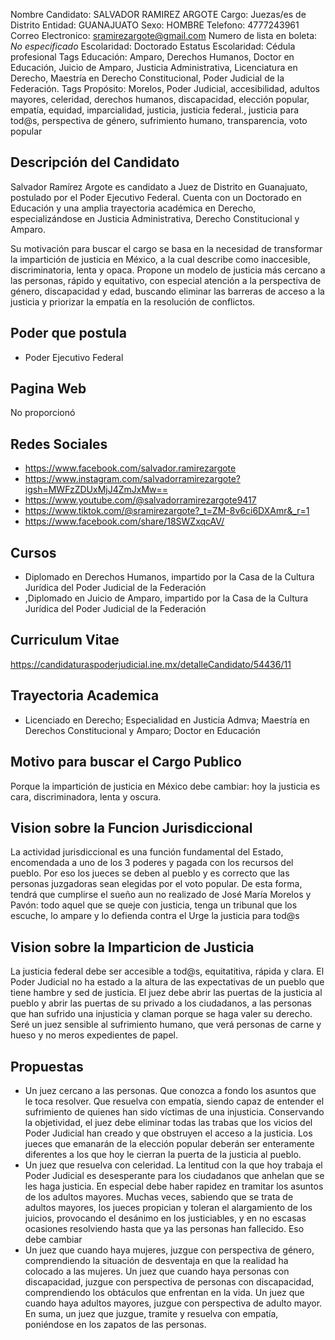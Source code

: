 Nombre Candidato: SALVADOR RAMIREZ ARGOTE
Cargo: Juezas/es de Distrito
Entidad: GUANAJUATO
Sexo: HOMBRE
Telefono: 4777243961
Correo Electronico: sramirezargote@gmail.com
Numero de lista en boleta: *No especificado*
Escolaridad: Doctorado
Estatus Escolaridad: Cédula profesional
Tags Educación: Amparo, Derechos Humanos, Doctor en Educación, Juicio de Amparo, Justicia Administrativa, Licenciatura en Derecho, Maestría en Derecho Constitucional, Poder Judicial de la Federación.
Tags Propósito: Morelos, Poder Judicial, accesibilidad, adultos mayores, celeridad, derechos humanos, discapacidad, elección popular, empatía, equidad, imparcialidad, justicia, justicia federal., justicia para tod@s, perspectiva de género, sufrimiento humano, transparencia, voto popular


## Descripción del Candidato 

Salvador Ramírez Argote es candidato a Juez de Distrito en Guanajuato, postulado por el Poder Ejecutivo Federal. Cuenta con un Doctorado en Educación y una amplia trayectoria académica en Derecho, especializándose en Justicia Administrativa, Derecho Constitucional y Amparo. 

Su motivación para buscar el cargo se basa en la necesidad de transformar la impartición de justicia en México, a la cual describe como inaccesible, discriminatoria, lenta y opaca. Propone un modelo de justicia más cercano a las personas, rápido y equitativo, con especial atención a la perspectiva de género, discapacidad y edad, buscando eliminar las barreras de acceso a la justicia y priorizar la empatía en la resolución de conflictos.


## Poder que postula

- Poder Ejecutivo Federal


## Pagina Web

No proporcionó


## Redes Sociales

- https://www.facebook.com/salvador.ramirezargote
- https://www.instagram.com/salvadorramirezargote?igsh=MWFzZDUxMjJ4ZmJxMw==
- https://www.youtube.com/@salvadorramirezargote9417
- https://www.tiktok.com/@sramirezargote?_t=ZM-8v6ci6DXAmr&_r=1
- https://www.facebook.com/share/18SWZxqcAV/


## Cursos

- Diplomado en Derechos Humanos, impartido por la Casa de la Cultura Jurídica del Poder Judicial de la Federación
- ,Diplomado en Juicio de Amparo, impartido por la Casa de la Cultura Jurídica del Poder Judicial de la Federación


## Curriculum Vitae

https://candidaturaspoderjudicial.ine.mx/detalleCandidato/54436/11


## Trayectoria Academica

- Licenciado en Derecho; Especialidad en Justicia Admva; Maestría en Derechos Constitucional y Amparo; Doctor en Educación


## Motivo para buscar el Cargo Publico

Porque la impartición de justicia en México debe cambiar: hoy la justicia es cara, discriminadora, lenta y oscura.


## Vision sobre la Funcion Jurisdiccional

La actividad jurisdiccional es una función fundamental del Estado, encomendada a uno de los 3 poderes y pagada con los recursos del pueblo. Por eso los jueces se deben al pueblo y es correcto que las personas juzgadoras sean elegidas por el voto popular. De esta forma, tendrá que cumplirse el sueño aun no realizado de José María Morelos y Pavón:  todo aquel que se queje con justicia, tenga un tribunal que los escuche, lo ampare y lo defienda contra el  Urge la justicia para tod@s


## Vision sobre la Imparticion de Justicia

La justicia federal debe ser accesible a tod@s, equitatitiva, rápida y clara. El Poder Judicial no ha estado a la altura de las expectativas de un pueblo que tiene hambre y sed de justicia. El juez debe abrir las puertas de la justicia al pueblo y abrir las puertas de su privado a los ciudadanos, a las personas que han sufrido una injusticia y claman porque se haga valer su derecho. Seré un juez sensible al sufrimiento humano, que verá personas de carne y hueso y no meros expedientes de papel.


## Propuestas

- Un juez cercano a las personas. Que conozca a fondo los asuntos que le toca resolver. Que resuelva con empatía, siendo capaz de entender el sufrimiento de quienes han sido víctimas de una injusticia. Conservando la objetividad, el juez debe eliminar todas las trabas que los vicios del Poder Judicial han creado y que obstruyen el acceso a la justicia. Los jueces que emanarán de la elección popular deberán ser enteramente diferentes a los que hoy le cierran la puerta de la justicia al pueblo.
- Un juez que resuelva con celeridad. La lentitud con la que hoy trabaja el Poder Judicial es desesperante para los ciudadanos que anhelan que se les haga justicia. En especial debe haber rapidez en tramitar los asuntos de los adultos mayores. Muchas veces, sabiendo que se trata de adultos mayores, los jueces propician y toleran el alargamiento de los juicios, provocando el desánimo en los justiciables, y en no escasas ocasiones resolviendo hasta que ya las personas han fallecido. Eso debe cambiar
- Un juez que cuando haya mujeres, juzgue con perspectiva de género, comprendiendo la situación de desventaja en que la realidad ha colocado a las mujeres. Un juez que cuando haya personas con discapacidad, juzgue con perspectiva de personas con discapacidad, comprendiendo los obtáculos que enfrentan en la vida. Un juez que cuando haya adultos mayores, juzgue con perspectiva de adulto mayor. En suma, un juez que juzgue, tramite y resuelva con empatía, poniéndose en los zapatos de las personas.

